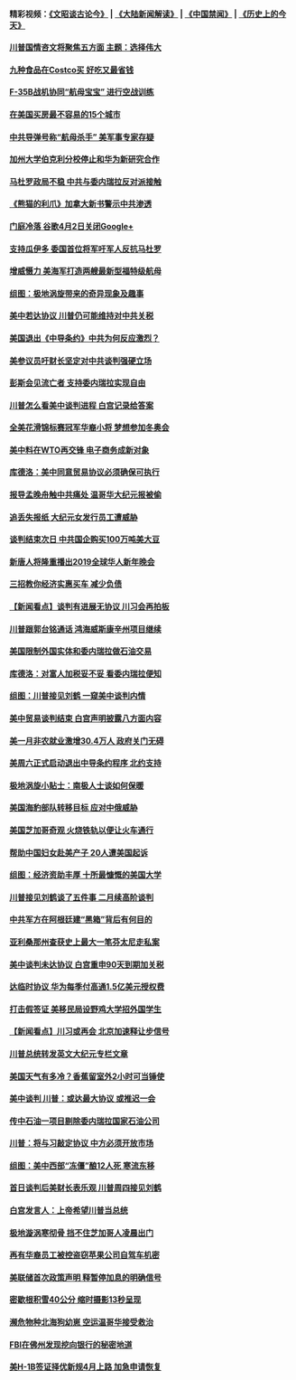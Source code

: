 #### 精彩视频：[《文昭谈古论今》](https://github.com/gfw-breaker/wenzhao) | [《大陆新闻解读》](https://github.com/gfw-breaker/ntdtv-comedy) | [《中国禁闻》](https://github.com/gfw-breaker/ntdtv-news) | [《历史上的今天》](https://github.com/gfw-breaker/today-in-history) 

#### [川普国情咨文将聚焦五方面 主题：选择伟大](../pages/nsc412/n11021501.md?t=02031451) 

#### [九种食品在Costco买 好吃又最省钱](../pages/nsc412/n11013272.md?t=02031451) 

#### [F-35B战机协同“航母宝宝” 进行空战训练](../pages/nsc412/n11020866.md?t=02031451) 

#### [在美国买房最不容易的15个城市](../pages/nsc412/n11019708.md?t=02031451) 

#### [中共导弹号称“航母杀手” 美军事专家存疑](../pages/nsc412/n11021488.md?t=02031451) 

#### [加州大学伯克利分校停止和华为新研究合作](../pages/nsc412/n11021086.md?t=02031451) 

#### [马杜罗政局不稳 中共与委内瑞拉反对派接触](../pages/nsc412/n11020719.md?t=02031451) 

#### [《熊猫的利爪》加拿大新书警示中共渗透](../pages/nsc412/n11020739.md?t=02031451) 

#### [门庭冷落 谷歌4月2日关闭Google+](../pages/nsc412/n11020806.md?t=02031451) 

#### [支持瓜伊多 委国首位将军吁军人反抗马杜罗](../pages/nsc412/n11020776.md?t=02031451) 

#### [增威慑力 美海军打造两艘最新型福特级航母](../pages/nsc412/n11020744.md?t=02031451) 

#### [组图：极地涡旋带来的奇异现象及趣事](../pages/nsc412/n11020731.md?t=02031451) 

#### [美中若达协议 川普仍可能维持对中共关税](../pages/nsc412/n11020625.md?t=02031451) 

#### [美国退出《中导条约》中共为何反应激烈？](../pages/nsc412/n11020569.md?t=02031451) 

#### [美参议员吁财长坚定对中共谈判强硬立场](../pages/nsc412/n11020440.md?t=02031451) 

#### [彭斯会见流亡者 支持委内瑞拉实现自由](../pages/nsc412/n11020031.md?t=02031451) 

#### [川普怎么看美中谈判进程 白宫记录给答案](../pages/nsc412/n11019682.md?t=02031451) 

#### [全美花滑锦标赛冠军华裔小将  梦想参加冬奥会](../pages/nsc412/n11019761.md?t=02031451) 

#### [美中料在WTO再交锋 电子商务成新对象](../pages/nsc412/n11018959.md?t=02031451) 

#### [库德洛：美中同意贸易协议必须确保可执行](../pages/nsc412/n11019036.md?t=02031451) 

#### [报导孟晚舟触中共痛处 温哥华大纪元报被偷](../pages/nsc412/n11019232.md?t=02031451) 

#### [追丢失报纸 大纪元女发行员工遭威胁](../pages/nsc412/n11019384.md?t=02031451) 

#### [谈判结束次日 中共国企购买100万吨美大豆](../pages/nsc412/n11019167.md?t=02031451) 

#### [新唐人将隆重播出2019全球华人新年晚会](../pages/nsc412/n11016043.md?t=02031451) 

#### [三招教你经济实惠买车 减少负债](../pages/nsc412/n11018732.md?t=02031451) 

#### [【新闻看点】谈判有进展无协议 川习会再拍板](../pages/nsc412/n11018718.md?t=02031451) 

#### [川普跟郭台铭通话 鸿海威斯康辛州项目继续](../pages/nsc412/n11018841.md?t=02031451) 

#### [美国限制外国实体和委内瑞拉做石油交易](../pages/nsc412/n11018353.md?t=02031451) 

#### [库德洛：对富人加税妥不妥 看委内瑞拉便知](../pages/nsc412/n11018735.md?t=02031451) 

#### [组图：川普接见刘鹤 一窥美中谈判内情](../pages/nsc412/n11018301.md?t=02031451) 

#### [美中贸易谈判结束 白宫声明披露八方面内容](../pages/nsc412/n11018681.md?t=02031451) 

#### [美一月非农就业激增30.4万人 政府关门无碍](../pages/nsc412/n11018450.md?t=02031451) 

#### [美周六正式启动退出中导条约程序 北约支持](../pages/nsc412/n11018405.md?t=02031451) 

#### [极地涡旋小贴士：南极人士谈如何保暖](../pages/nsc412/n11017984.md?t=02031451) 

#### [美国海豹部队转移目标 应对中俄威胁](../pages/nsc412/n11017801.md?t=02031451) 

#### [美国芝加哥奇观 火烧铁轨以便让火车通行](../pages/nsc412/n11017196.md?t=02031451) 

#### [帮助中国妇女赴美产子 20人遭美国起诉](../pages/nsc412/n11017068.md?t=02031451) 

#### [组图：经济资助丰厚 十所最慷慨的美国大学](../pages/nsc412/n11016519.md?t=02031451) 

#### [川普接见刘鹤谈了五件事 二月续高阶谈判](../pages/nsc412/n11016767.md?t=02031451) 

#### [中共军方在阿根廷建“黑箱”背后有何目的](../pages/nsc412/n11016689.md?t=02031451) 

#### [亚利桑那州查获史上最大一笔芬太尼走私案](../pages/nsc412/n11016442.md?t=02031451) 

#### [美中谈判未达协议 白宫重申90天到期加关税](../pages/nsc412/n11016604.md?t=02031451) 

#### [达临时协议 华为每季付高通1.5亿美元授权费](../pages/nsc412/n11016503.md?t=02031451) 

#### [打击假签证 美移民局设野鸡大学招外国学生](../pages/nsc412/n11016378.md?t=02031451) 

#### [【新闻看点】川习或再会 北京加速释让步信号](../pages/nsc412/n11016108.md?t=02031451) 

#### [川普总统转发英文大纪元专栏文章](../pages/nsc412/n11016258.md?t=02031451) 

#### [美国天气有多冷？香蕉留室外2小时可当锤使](../pages/nsc412/n11016264.md?t=02031451) 

#### [美中谈判 川普：或达最大协议 或推迟一会](../pages/nsc412/n11016270.md?t=02031451) 

#### [传中石油一项目剔除委内瑞拉国家石油公司](../pages/nsc412/n11015982.md?t=02031451) 

#### [川普：将与习敲定协议 中方必须开放市场](../pages/nsc412/n11015814.md?t=02031451) 

#### [组图：美中西部“冻僵”酿12人死 寒流东移](../pages/nsc412/n11015675.md?t=02031451) 

#### [首日谈判后美财长表乐观 川普周四接见刘鹤](../pages/nsc412/n11015436.md?t=02031451) 

#### [白宫发言人：上帝希望川普当总统](../pages/nsc412/n11015016.md?t=02031451) 

#### [极地漩涡寒彻骨 挡不住芝加哥人凌晨出门](../pages/nsc412/n11014521.md?t=02031451) 

#### [再有华裔员工被控盗窃苹果公司自驾车机密](../pages/nsc412/n11014629.md?t=02031451) 

#### [美联储首次政策声明 释暂停加息的明确信号](../pages/nsc412/n11013829.md?t=02031451) 

#### [密歇根积雪40公分 缩时摄影13秒呈现](../pages/nsc412/n11014064.md?t=02031451) 

#### [濒危物种北海狗幼崽 空运温哥华接受救治](../pages/nsc412/n11014164.md?t=02031451) 

#### [FBI在佛州发现挖向银行的秘密地道](../pages/nsc412/n11013871.md?t=02031451) 

#### [美H-1B签证择优新规4月上路 加急申请恢复](../pages/nsc412/n11013875.md?t=02031451) 

